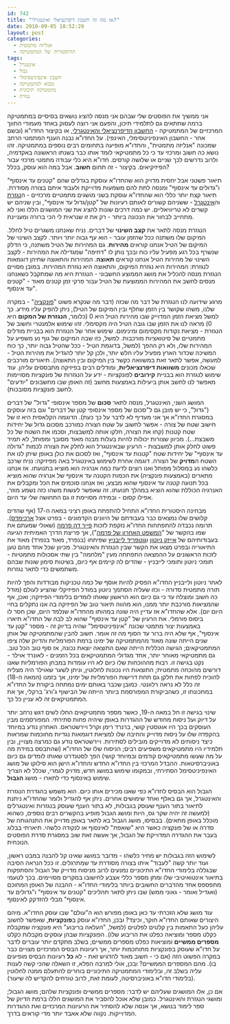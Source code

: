 ```yaml
---
id: 742
title: "אז מה זה חשבון דיפרנציאלי ואינטגרלי?"
date: 2010-09-05 18:52:29
layout: post
categories: 
  - אנליזה מתמטית
  - ההיסטוריה של המתמטיקה
tags: 
  - אינטגרל
  - גבול
  - חשבון אינפיניטסימלי
  - מבוא למתמטיקה
  - מתמטיקה תיכונית
  - נגזרת
---
```

אני ממשיך את הפוסטים שלי שבהם אני מנסה להציג נושאים בסיסיים במתמטיקה ברמה שתתאים גם לתלמידי תיכון, והפעם אני רוצה לעסוק באחד מעמודי התווך המרכזיים של המתמטיקה - <a href="http://he.wikipedia.org/wiki/%D7%97%D7%A9%D7%91%D7%95%D7%9F_%D7%90%D7%99%D7%A0%D7%A4%D7%99%D7%A0%D7%99%D7%98%D7%A1%D7%99%D7%9E%D7%9C%D7%99">החשבון הדיפרנציאלי והאינטגרלי</a>, או בקיצור החדו"א (ובשם אחר - החשבון האינפיניטסימלי, האינפי). על החדו"א נבנה הענף המתמטי הרחב שמכונה "אנליזה מתמטית", והחדו"א מופיעה בתחומים רבים נוספים במתמטיקה. זהו נושא כה חשוב ומרכזי עד כי כל מתמטיקאי לומד אותו כבר בשנתו הראשונה באקדמיה, ולרוב נדרשים לכך שניים או שלושה קורסים. חדו"א היא כלי עבודה מתמטי מרכזי עבור הפיזיקיאים. בקיצור - זה תחום <strong>חשוב</strong>. אבל במה הוא עוסק, בכלל?

תיאור פשטני אבל יחסית מדויק הוא שהחדו"א עוסקת בגדלים שהם "קטנים עד אינסוף" ו"גדולים עד אינסוף" ומנסה לתת להם משמעות מדוייקת ולעבוד איתם בצורה מסודרת. תיאור קצת יותר כללי הוא שהחדו"א עוסקת בשני מושגים מתמטיים מרכזיים - ה<a href="http://he.wikipedia.org/wiki/%D7%A0%D7%92%D7%96%D7%A8%D7%AA">נגזרת</a> וה<a href="http://he.wikipedia.org/wiki/%D7%90%D7%99%D7%A0%D7%98%D7%92%D7%A8%D7%9C">אינטגרל</a> - ששניהם קשורים לאותם רעיונות של "קטן/גדול עד אינסוף", ובין שניהם יש קשרים לא טריוויאליים. יש כמה דרכים שונות להציג את שני המושגים הללו ואני לא מתחייב לבחור את הנכונה ביותר - רק את זו שנראית לי הכי ברורה ומעניינת.

הנגזרת מנסה לתאר את <strong>קצב השינוי</strong> של דברים. נניח שאנחנו משגרים טיל לחלל. המיקום שלו משתנה ככל שהזמן עובר - הוא עף גבוה יותר ויותר. לקצב השינוי של המיקום של הטיל אנחנו קוראים <strong>מהירות</strong>. גם המהירות של הטיל משתנה, כי הדלק שנשרף בכל רגע מפעיל עליו כוח ובכך נותן לו "דחיפה" שמגדילה את המהירות - לקצב השינוי של מהירות הטיל אנחנו קוראים <strong>תאוצה</strong>. המהירות והתאוצה שתיהן דוגמאות לנגזרת: המהירות היא נגזרת המיקום, והתאוצה היא נגזרת המהירות. במובן מסויים הנגזרת מנסה להכליל את מושג הממוצע החשבוני - הנגזרת היא מה שמתקבל כשאנחנו מנסים לחשב את המהירות הממוצעת של הטיל עבור פרקי זמן קטנים מאוד - "קטנים עד אינסוף".

מרגע שידועה לנו הנגזרת של דבר מה שכזה (דבר מה שנקרא פשוט "<a href="http://he.wikipedia.org/wiki/%D7%A4%D7%95%D7%A0%D7%A7%D7%A6%D7%99%D7%94">פונקציה</a>" - במקרה שלנו, משהו שקושר בין הזמן שחלף ובין המיקום של הטיל), ניתן להפיק עליו מידע. כך למשל מציאת הזמן המדוייק שבו מהירות הטיל היא 0 (כלומר, <strong>הנגזרת של המקום</strong> היא 0) מראה לנו את הזמן שבו גובה הטיל היה מקסימלי. זהו שימוש אלמנטרי וחשוב של הנגזרת - מציאת נקודות מקסימום ומינימום. שימוש אחר של הנגזרת הוא בבניית מודלים מתמטיים של סיטואציות מורכבות. למשל, כזו שבה המיקום של גוף נע משפיע על המהירות שלו, ולא רק ההפך (למשל, בדוגמת הטיל - ככל שהטיל גבוה יותר, כך כוח המשיכה שכדור הארץ מפעיל עליו חלש יותר, ולכן קל יותר להגדיל את מהירות הטיל - למעשה, אפשר לתאר זאת במשוואה כקשר בין המיקום ובין התאוצה). תיאורים מורכבים שכאלו מכונים <strong>משוואות דיפרנציאליות</strong>, ומודלים רבים בפיזיקה מתבססים עליהן. עוד שימוש לנגזרת הוא בבניית <strong>קירובים</strong> לפונקציות - ידע על הנגזרות של פונקציות מסויימות מאפשר לנו לחשב אותן ביעילות באמצעות מחשב (זה האופן שבו מחשבונים "יודעים" לחשב פונקציות מסובכות).

המושג השני, האינטגרל, מנסה לתאר <strong>סכום</strong> של מספר אינסופי "גדול" של דברים ("גדול", כי יש מובן גם ל"סכום של מספר אינסופי קטן של דברים" וגם בזה עוסקים במסגרת החדו"א אך אני מעדיף לא לדבר על כך כעת). הדוגמה הקלאסית היא זו של חישוב שטח של צורה - אפשר לחשוב על שטח הצורה כמורכב מסכום גדול של יחידות שטח קטנות (קחו את הצורה, חלקו אותה למשבצות, וסכמו את השטח של כל משבצת...). מכיוון שצורות יכולות להיות בעלות מבנה מאוד מסובך ומפותל, לא תמיד פשוט לחלק אותן למשבצות - הרעיון שבאינטגרל הוא לחלק את הצורה לכמות "גדולה עד אינסוף" של יחידות שטח "קטנות עד אינסוף", ואז לסכום את כולן באופן שיתן לנו את השטח ה<strong>מדויק</strong> של הצורה. דוגמה אחרת לשימוש באינטגרל באה מפיזיקה: נניח שרכב כלשהו נע במסלול מפותל ואנו רוצים לדעת כמה אנרגיה הוא מוציא בתנועתו. אז אנחנו מתארים (באמצעות פונקציה) את הכמות הקטנה עד אינסוף של אנרגיה שהוא מוציא בכל תנועה קטנה עד אינסוף שהוא מבצע; ואז אנחנו סוכמים את הכל ומקבלים את האנרגיה הכוללת שהוא הוציא במהלך תנועתו. זה שאפשר לעשות משהו כזה נשמע מוזר, אפילו קסום - ובמידה מסויימת זו גם התחושה שלי עד היום.

מבחינה היסטורית החדו"א התחיל להתפתח באופן רציני במאה ה-17 (אף שהדים קלושים שלו נמצאים כבר בעבודתם של היוונים הקדמונים - בפרט אצל <a href="http://he.wikipedia.org/wiki/%D7%90%D7%A8%D7%9B%D7%99%D7%9E%D7%93%D7%A1">ארכימדס</a>). תרומה נכבדה להתפתחות החדו"א נזקפת לזכות <a href="http://he.wikipedia.org/wiki/%D7%A4%D7%99%D7%99%D7%A8_%D7%93%D7%94_%D7%A4%D7%A8%D7%9E%D7%94">פייר דה פרמה</a> (שאולי שמעתם את שמו בהקשר של "<a href="http://he.wikipedia.org/wiki/%D7%94%D7%9E%D7%A9%D7%A4%D7%98_%D7%94%D7%90%D7%97%D7%A8%D7%95%D7%9F_%D7%A9%D7%9C_%D7%A4%D7%A8%D7%9E%D7%94">המשפט האחרון של פרמה</a>"), אך פריצת הדרך האמיתית הגיעה בעבודותיהם של <a href="http://he.wikipedia.org/wiki/%D7%90%D7%99%D7%99%D7%96%D7%A7_%D7%A0%D7%99%D7%95%D7%98%D7%95%D7%9F">אייזק ניוטון</a> ו<a href="http://he.wikipedia.org/wiki/%D7%92%D7%95%D7%98%D7%A4%D7%A8%D7%99%D7%93_%D7%95%D7%99%D7%9C%D7%94%D7%9C%D7%9D_%D7%9C%D7%99%D7%99%D7%91%D7%A0%D7%99%D7%A5">גוטפריד לייבניץ</a> שפיתחו (בנפרד, מאוד בנפרד) מאוד את התיאוריה ובפרט מצאו את הקשר שבין הנגזרת והאינטגרל. מכיוון שכל אחד מהם טען לזכות הראשונים על ההמצאה התפתחה מעין "מלחמה" בין שתי אסכולות מתמטיות - תומכי ניוטון ותומכי לייבניץ - שהדים לה קיימים אף כיום, בשיטות סימון שונות שבהם משתמשים כדי לתאר נגזרות.

לאחר ניוטון ולייבניץ החדו"א הפסיק להיות אוסף של כמה טכניקות מבודדות והפך להיות תורה מתמטית סדורה - וכזו שעליה הסתמך ניוטון במודל הפיזיקלי שהציע לעולם (מודל כה חשוב ומוצלח עד כי גם כיום הוא הראשון שאותו לומדים בלימודי הפיזיקה; ואכן, אף שהמציאות מורכבת יותר ממנו, הוא מהווה תיאור טוב של הפיזיקה בה אנו נתקלים בחיי היום יום). אלא שהחדו"א אז עדיין היה שונה במהותו מהחדו"א שנלמד היום, שכן חסר לו ביסוס פורמלי. את הרעיון של "קטן עד אינסוף" שהוא לב לבה של החדו"א תיארו באמצעות יצור מתמטי שכונה "אינפיניטסימל" שהיה בדיוק זה - מספר "קטן עד אינסוף", אף שלא היה ברור עד הסוף מה זה אומר. חשוב להבין שהמתמטיקה של אותן שנים הייתה שונה מאוד מהמתמטיקה של ימינו ברמת הפורמליות והדיוק שלה ציפו המתמטיקאים; הגישה הכללית הייתה שאם התוצאה יוצאת נכונה, אז סוף טוב הכל טוב. גם מתמטיקאי מאוחר יותר, אחד מגדולי המתמטיקאים בכל הזמנים - לאונרד אוילר - נקט בגישה זו. רבות מההוכחות שלו כיום לא היו עומדות במבחן הפורמליות שאנו דורשים מהוכחה מתמטית; התוצאות היו נכונות לחלוטין, וניתן לשער שאוילר היה מצליח להוכיח לפחות את חלקן גם תחת דרישות הפורמליות של ימינו, אך בזמנו (המאה ה-18) זה כלל לא נראה רלוונטי. כמובן שכבר באותם ימים נמתחה ביקורת על החדו"א במתכונתו זו, כשהביקורת המפורסמת ביותר הייתה של הבישוף ג'ורג' ברקלי, אך את המתמטיקאים זה לא עניין כל כך.

שינוי בגישה זו חל במאה ה-19, כאשר מספר מתמטיקאים החלו לשים דגש נרחב יותר על דיוק ועל ניסוח מחודש של ההגדרות באופן שיהיה פחות סתירתי. המפורסמים מבין העוסקים בכך היו אוגוסטין קושי, ברנרד רימן וקרל ויירשטראס. האחרון נודע במיוחד בהקפדה שלו על ניסוח מדוייק והחיבה שלו למציאת דוגמאות נגדיות מחוכמות שמראות כיצד ניסוחים לא מדוייקים מובילים לסתירות. ויירשטראס נודע גם כמרצה מצויין, ובין תלמידיו היו מתמטיקאים משפיעים רבים; הניסוח שלו של החדו"א (שהתבסס במידת מה על מה שעשו מתמטיקאים קודמים ובמיוחד קושי) הפך לסטנדרט שאותו לומדים גם כיום באוניברסיטאות. ההבדל המרכזי בין החדו"א החדש והחדו"א הישן הוא סילוקו של מושג האינפיניטסימל הסתירתי, ובמקומו שימוש במושג חדש, מדויק לגמרי, שכלל לא הצריך שימוש באינסוף כדי לתארו - מושג <strong>הגבול</strong>.

הגבול הוא הבסיס לחדו"א כפי שאנו מכירים אותו כיום. הוא משמש בהגדרת הנגזרת והאינטגרל, אך גם באלף ואחד שימושים אחרים. ניתן אף להגדיל ולומר שהחדו"א ניתנת לתיאור בתור הענף שעוסק בגבולות, לא בתור הענף שעוסק בנגזרות ואינטגרלים (למעשה זה יהיה שקר גס, היות ומושג הגבול מופיע בהקשרים רבים נוספים, כשהוא מוכלל באופן מתאים). בבסיסו, מושג הגבול בא לתאר באופן מדוייק את התנהגותה של סדרה או של פונקציה כאשר היא "שואפת" לאינסוף או לנקודה כלשהי. תיארתי בבלוג בעבר את ההגדרה המדוייקת של הגבול, אך אעשה זאת שוב במסגרת סדרת הפוסטים הנוכחית.

לשימוש הזה בגבולות יש מחיר כלשהו - מדובר במושג שאינו קל להבנה במבט ראשון, ועוד יותר קשה "לעבוד" איתו בצורה מסודרת עד שמתרגלים. זו ככל הנראה הסיבה שבגללה בלימודי החדו"א התיכוניים נמנעים לרוב מניסוח מדוייק של הגבול והסתפקות בתיאור אינטואיטיבי שלו ומתן מספר כללי אצבע לחישובו במקרים מסויימים. בכך לטעמי מתפספס אחד מהדברים החשובים ביותר בלימודי החדו"א - ההבנה של האופן המחוכם (ואגדיל ואומר - גאוני ממש) שבו ניתן לתאר תהליכים "קטנים עד אינסוף" ו"גדולים עד אינסוף" מבלי להזדקק לאינסוף.

עוד מושג שלא הזכרתי עד כאן באופן מפורש הוא ה"עולם" שבו עוסק החדו"א. מיהם היצורים שאותם החדו"א חוקר, וכיצד? ובכן, החדו"א עוסק ב<strong>פונקציות</strong>, שאפשר לחשוב עליהן כעל התאמות בין קלטים לפלטים (למשל, "העלאה בריבוע" היא פונקציה שמקבלת כקלט מספר ומוציאה כפלט את הריבוע שלו). הפונקציות שבהן עוסקים מקבלות כקלט <strong>מספרים ממשיים</strong> ומוציאות כפלט מספרים ממשיים; בשלב מתקדם יותר עוברים לדבר על חדו"א שעוסק בפונקציות מתוחכמות יותר, אך רעיונות הבסיס המרכזיים מצויים כבר במקרה הפשוט הזה (אם כי - חשוב מאוד להדגיש זאת - לא <strong>כל</strong> רעיונות הבסיס מופיעים בו). מהם המספרים הממשיים? ובכן, אולי למרבה הפלא, זו השאלה שהכי קשה לענות עליה בשלב זה, ובלימודי המתמטיקה התיכוניים בוחרים להתעלם ממנה לחלוטין (בלימודי חדו"א באוניברסיטה, לעומת זאת, לרוב טורחים להקדיש לה שיעור).

אם כן, אלו המושגים שעליהם יש לדבר: מספרים ממשיים ופונקציות שלהם; מושג הגבול; ומושגי הנגזרת והאינטגרל. כמובן שלא אוכל להסביר את המושגים הללו ברמת הדיוק של ספר לימוד בנושא, אך אנסה שלא להסתיר את הרעיונות המרכזיים ואת ההגדרות המדוייקות. נקווה שלא אאבד יותר מדי קוראים בדרך.
